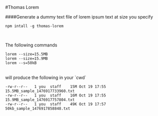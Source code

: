 #Thomas Lorem

####Generate a dummy text file of lorem ipsum text at size you specify


```npm intall -g thomas-lorem```

<br>

The following commands

```
lorem --size=15.5MB
lorem --size=15.9MB
lorem --s=50kB
```

<br>
will produce the following in your `cwd`

```
-rw-r--r--   1 you  staff    15M Oct 19 17:55 15.5MB_sample_1476917733960.txt
-rw-r--r--   1 you  staff    16M Oct 19 17:55 15.9MB_sample_1476917757804.txt
-rw-r--r--   1 you  staff    49K Oct 19 17:57 50kb_sample_1476917858848.txt
```